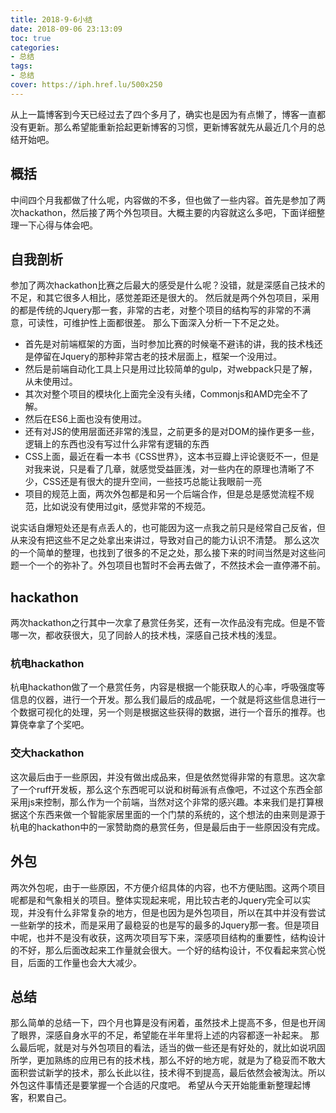 ```yaml
---
title: 2018-9-6小结
date: 2018-09-06 23:13:09
toc: true
categories:
- 总结
tags:
- 总结
cover: https://iph.href.lu/500x250
---
```


从上一篇博客到今天已经过去了四个多月了，确实也是因为有点懒了，博客一直都没有更新。那么希望能重新拾起更新博客的习惯，更新博客就先从最近几个月的总结开始吧。

<!--more-->

## 概括

中间四个月我都做了什么呢，内容做的不多，但也做了一些内容。首先是参加了两次hackathon，然后接了两个外包项目。大概主要的内容就这么多吧，下面详细整理一下心得与体会吧。

## 自我剖析

参加了两次hackathon比赛之后最大的感受是什么呢？没错，就是深感自己技术的不足，和其它很多人相比，感觉差距还是很大的。
然后就是两个外包项目，采用的都是传统的Jquery那一套，非常的古老，对整个项目的结构写的非常的不满意，可读性，可维护性上面都很差。
那么下面深入分析一下不足之处。
* 首先是对前端框架的方面，当时参加比赛的时候毫不避讳的讲，我的技术栈还是停留在Jquery的那种非常古老的技术层面上，框架一个没用过。
* 然后是前端自动化工具上只是用过比较简单的gulp，对webpack只是了解，从未使用过。
* 其次对整个项目的模块化上面完全没有头绪，Commonjs和AMD完全不了解。
* 然后在ES6上面也没有使用过。
* 还有对JS的使用层面还非常的浅显，之前更多的是对DOM的操作更多一些，逻辑上的东西也没有写过什么非常有逻辑的东西
* CSS上面，最近在看一本书《CSS世界》，这本书豆瓣上评论褒贬不一，但是对我来说，只是看了几章，就感觉受益匪浅，对一些内在的原理也清晰了不少，CSS还是有很大的提升空间，一些技巧总能让我眼前一亮
* 项目的规范上面，两次外包都是和另一个后端合作，但是总是感觉流程不规范，比如说没有使用过git，感觉非常的不规范。

说实话自爆短处还是有点丢人的，也可能因为这一点我之前只是经常自己反省，但从来没有把这些不足之处拿出来讲过，导致对自己的能力认识不清楚。
那么这次的一个简单的整理，也找到了很多的不足之处，那么接下来的时间当然是对这些问题一个一个的弥补了。外包项目也暂时不会再去做了，不然技术会一直停滞不前。

## hackathon
两次hackathon之行其中一次拿了悬赏任务奖，还有一次作品没有完成。但是不管哪一次，都收获很大，见了同龄人的技术栈，深感自己技术栈的浅显。

### 杭电hackathon
杭电hackathon做了一个悬赏任务，内容是根据一个能获取人的心率，呼吸强度等信息的仪器，进行一个开发。那么我们最后的成品呢，一个就是将这些信息进行一个数据可视化的处理，另一个则是根据这些获得的数据，进行一个音乐的推荐。也算侥幸拿了个奖吧。

### 交大hackathon
这次最后由于一些原因，并没有做出成品来，但是依然觉得非常的有意思。这次拿了一个ruff开发板，那么这个东西呢可以说和树莓派有点像吧，不过这个东西全部采用js来控制，那么作为一个前端，当然对这个非常的感兴趣。本来我们是打算根据这个东西来做一个智能家居里面的一个门禁的系统的，这个想法的由来则是源于杭电的hackathon中的一家赞助商的悬赏任务，但是最后由于一些原因没有完成。

## 外包
两次外包呢，由于一些原因，不方便介绍具体的内容，也不方便贴图。这两个项目呢都是和气象相关的项目。整体实现起来呢，用比较古老的Jquery完全可以实现，并没有什么非常复杂的地方，但是也因为是外包项目，所以在其中并没有尝试一些新学的技术，而是采用了最稳妥的也是写的最多的Jquery那一套。但是项目中呢，也并不是没有收获，这两次项目写下来，深感项目结构的重要性，结构设计的不好，那么后面改起来工作量就会很大。一个好的结构设计，不仅看起来赏心悦目，后面的工作量也会大大减少。

## 总结
那么简单的总结一下，四个月也算是没有闲着，虽然技术上提高不多，但是也开阔了眼界，深感自身水平的不足，希望能在半年里将上述的内容都逐一补起来。
那么最后呢，就是对与外包项目的看法，适当的做一些还是有好处的，就比如说巩固所学，更加熟练的应用已有的技术栈，那么不好的地方呢，就是为了稳妥而不敢大面积尝试新学的技术，那么长此以往，技术得不到提高，最后依然会被淘汰。所以外包这件事情还是要掌握一个合适的尺度吧。
希望从今天开始能重新整理起博客，积累自己。


